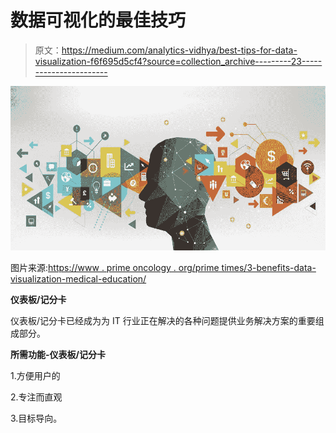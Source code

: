 # 数据可视化的最佳技巧

> 原文：<https://medium.com/analytics-vidhya/best-tips-for-data-visualization-f6f695d5cf4?source=collection_archive---------23----------------------->

![](img/2b85d3e103f6ab99e5a9880d50f4c432.png)

图片来源:[https://www . prime oncology . org/prime times/3-benefits-data-visualization-medical-education/](https://www.primeoncology.org/primetimes/3-benefits-data-visualization-medical-education/)

**仪表板/记分卡**

仪表板/记分卡已经成为为 IT 行业正在解决的各种问题提供业务解决方案的重要组成部分。

**所需功能-仪表板/记分卡**

1.方便用户的

2.专注而直观

3.目标导向。